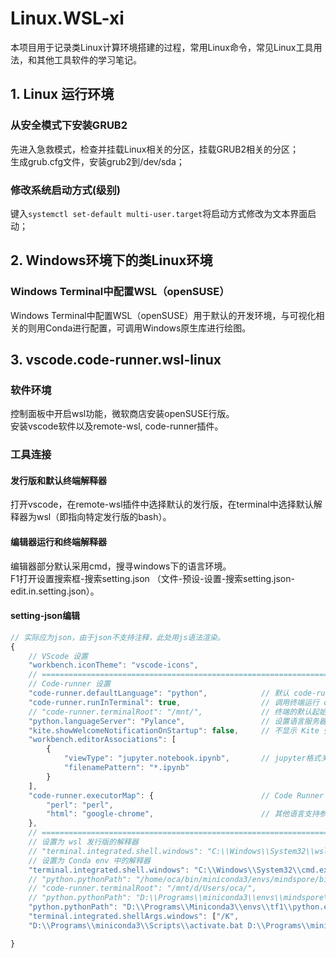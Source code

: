 # Linux.WSL-xi
本项目用于记录类Linux计算环境搭建的过程，常用Linux命令，常见Linux工具用法，和其他工具软件的学习笔记。

## 1. Linux 运行环境
### 从安全模式下安装GRUB2
先进入急救模式，检查并挂载Linux相关的分区，挂载GRUB2相关的分区；  
生成grub.cfg文件，安装grub2到/dev/sda；  

### 修改系统启动方式(级别)
键入`systemctl set-default multi-user.target`将启动方式修改为文本界面启动；  

## 2. Windows环境下的类Linux环境
### Windows Terminal中配置WSL（openSUSE）
Windows Terminal中配置WSL（openSUSE）用于默认的开发环境，与可视化相关的则用Conda进行配置，可调用Windows原生库进行绘图。

## 3. vscode.code-runner.wsl-linux
### 软件环境
控制面板中开启wsl功能，微软商店安装openSUSE行版。  
安装vscode软件以及remote-wsl, code-runner插件。  

### 工具连接
#### 发行版和默认终端解释器
打开vscode，在remote-wsl插件中选择默认的发行版，在terminal中选择默认解释器为wsl（即指向特定发行版的bash）。  

#### 编辑器运行和终端解释器
编辑器部分默认采用cmd，搜寻windows下的语言环境。  
F1打开设置搜索框-搜索setting.json （文件-预设-设置-搜索setting.json-edit.in.setting.json）。  

#### setting-json编辑
``` js
// 实际应为json，由于json不支持注释，此处用js语法渲染。
{
    // VScode 设置
    "workbench.iconTheme": "vscode-icons",    
    // ====================================================================================
    // Code-runner 设置
    "code-runner.defaultLanguage": "python",            // 默认 code-runner 编程语言为 Python
    "code-runner.runInTerminal": true,                  // 调用终端运行 code-runner 命令
    // "code-runner.terminalRoot": "/mnt/",             // 终端的默认起始位置
    "python.languageServer": "Pylance",                 // 设置语言服务器
    "kite.showWelcomeNotificationOnStartup": false,     // 不显示 Kite 弹窗
    "workbench.editorAssociations": [
        {
            "viewType": "jupyter.notebook.ipynb",       // jupyter格式关联
            "filenamePattern": "*.ipynb"
        }
    ],
    "code-runner.executorMap": {                        // Code Runner 相关解释器或调试器路径
        "perl": "perl",
        "html": "google-chrome",                        // 其他语言支持参见 Code Runner 插件详情页示例代码
    },
    // ====================================================================================
    // 设置为 wsl 发行版的解释器
    // "terminal.integrated.shell.windows": "C:\\Windows\\System32\\wsl.exe",       // when use wsl as terminal
    // 设置为 Conda env 中的解释器
    "terminal.integrated.shell.windows": "C:\\Windows\\System32\\cmd.exe",
    // "python.pythonPath": "/home/oca/bin/miniconda3/envs/mindspore/bin/python"    // Python 解释器路径
    // "code-runner.terminalRoot": "/mnt/d/Users/oca/",                             // 终端的默认起始位置
    // "python.pythonPath": "D:\\Programs\\miniconda3\\envs\\mindspore\\python.exe",// mindspore 环境中的解释器
    "python.pythonPath": "D:\\Programs\\Miniconda3\\envs\\tf1\\python.exe",         // tf1 环境中的解释器
    "terminal.integrated.shellArgs.windows": ["/K",
    "D:\\Programs\\miniconda3\\Scripts\\activate.bat D:\\Programs\\miniconda3\\envs\\tf1"],  // 激活 tf1 环境

}
```
